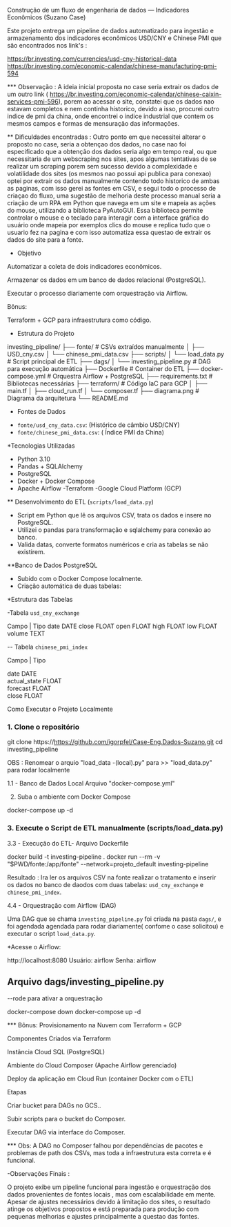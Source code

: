 Construção de um fluxo de engenharia de dados — Indicadores Econômicos (Suzano Case)

Este projeto entrega um pipeline de dados automatizado para ingestão e armazenamento dos indicadores econômicos USD/CNY e Chinese PMI que são encontrados nos link's : 

https://br.investing.com/currencies/usd-cny-historical-data
https://br.investing.com/economic-calendar/chinese-manufacturing-pmi-594

*** Observação : A ideia inicial proposta no case seria extrair os dados de um outro link ( https://br.investing.com/economic-calendar/chinese-caixin-services-pmi-596), porem ao acessar o site, constatei que os dados nao estavam completos e nem continha historico, devido a isso, procurei outro indice de pmi da china, onde encontrei o indice industrial que contem os mesmos campos e formas de mensuração das informações. 

** Dificuldades encontradas : Outro ponto em que necessitei alterar o proposto no case, seria a obtençao dos dados, no case nao foi especificado que a obtenção dos dados seria algo em tempo real, ou que necessitaria de um webscraping nos sites, apos algumas tentativas de se realizar um scraping porem sem sucesso devido a complexidade e volatilidade dos sites (os mesmos nao possui api publica para conexao) optei por extrair os dados manualmente contendo todo historico de ambas as paginas, com isso gerei as fontes em CSV, e segui todo o processo de criaçao do fluxo, uma sugestão de melhoria deste processo manual seria a criação de um RPA em Python que navega em um site e mapeia as ações do mouse, utilizando a biblioteca PyAutoGUI. Essa biblioteca permite controlar o mouse e o teclado para interagir com a interface gráfica do usuário onde mapeia por exemplos clics do mouse e replica tudo que o usuario fez na pagina e com isso automatiza essa questao de extrair os dados do site para a fonte. 


* Objetivo

Automatizar a coleta de dois indicadores econômicos.

Armazenar os dados em um banco de dados relacional (PostgreSQL).

Executar o processo diariamente com orquestração via Airflow.

Bônus:

Terraform + GCP para infraestrutura como código.



* Estrutura do Projeto


investing_pipeline/
├── fonte/                    # CSVs extraídos manualmente
│   ├── USD_cny.csv
│   └── chinese_pmi_data.csv
├── scripts/
│   └── load_data.py          # Script principal de ETL
├── dags/
│   └── investing_pipeline.py # DAG para execução automática
├── Dockerfile                # Container do ETL
├── docker-compose.yml        # Orquestra Airflow + PostgreSQL
├── requirements.txt          # Bibliotecas necessárias
├── terraform/                # Código IaC para GCP
│   ├── main.tf
│   ├── cloud_run.tf
│   └── composer.tf
├── diagrama.png              # Diagrama da arquitetura
└── README.md

* Fontes de Dados

- `fonte/usd_cny_data.csv`:  (Histórico de câmbio USD/CNY)
- `fonte/chinese_pmi_data.csv`: ( Índice PMI da China)


*Tecnologias Utilizadas

- Python 3.10
- Pandas + SQLAlchemy
- PostgreSQL
- Docker + Docker Compose
- Apache Airflow
-Terraform
-Google Cloud Platform (GCP)


** Desenvolvimento do ETL (`scripts/load_data.py`)

- Script em Python que lê os arquivos CSV, trata os dados e insere no PostgreSQL.
- Utilizei o  pandas para transformação e sqlalchemy para conexão ao banco.
- Valida datas, converte formatos numéricos e cria as tabelas se não existirem.


**Banco de Dados PostgreSQL

- Subido com o Docker Compose localmente.
- Criação automática de duas tabelas:

*Estrutura das Tabelas

-Tabela `usd_cny_exchange`

Campo    |	  Tipo
date         DATE
close	       FLOAT
open	        FLOAT
high	        FLOAT
low	         FLOAT
volume	      TEXT

-- Tabela `chinese_pmi_index`

 Campo   | Tipo   

 date              DATE   
 actual_state      FLOAT  
 forecast          FLOAT  
 close             FLOAT  




Como Executar o Projeto Localmente

### 1. Clone o repositório


git clone https://https://github.com/igorpfel/Case-Eng.Dados-Suzano.git
cd investing_pipeline

OBS : Renomear o arquio "load_data -(local).py" para >>  "load_data.py" para rodar localmente

1.1 - Banco de Dados Local 
Arquivo "docker-compose.yml"


2. Suba o ambiente com Docker Compose


docker-compose up -d


### 3. Execute o Script de ETL manualmente (scripts/load_data.py)


3.3 - Execução do ETL-  Arquivo Dockerfile

docker build -t investing-pipeline .
docker run --rm -v "$PWD/fonte:/app/fonte" --network=projeto_default investing-pipeline


Resultado  : Ira ler os arquivos CSV na fonte realizar o tratamento e inserir os dados no banco de daodos com duas tabelas: `usd_cny_exchange` e `chinese_pmi_index`.


4.4 - Orquestração com Airflow (DAG)

Uma DAG que se chama `investing_pipeline.py` foi criada na pasta `dags/`, e foi agendada agendada para rodar diariamente( confome o case solicitou) e executar o script `load_data.py`.


*Acesse o Airflow:

http://localhost:8080
Usuário: airflow
Senha: airflow


## Arquivo dags/investing_pipeline.py

--rode para ativar a orquestração

docker-compose down
docker-compose up -d 



*** Bônus: Provisionamento na Nuvem com Terraform + GCP

Componentes Criados via Terraform

Instância Cloud SQL (PostgreSQL)

Ambiente do Cloud Composer (Apache Airflow gerenciado)

Deploy da aplicação em Cloud Run (container Docker com o ETL)

Etapas

Criar bucket para DAGs no GCS..

Subir scripts para o bucket do Composer.

Executar DAG via interface do Composer.

*** Obs: A DAG no Composer falhou por dependências de pacotes e problemas de path dos CSVs, mas toda a infraestrutura esta correta e é funcional.



-Observações Finais : 

O projeto exibe um pipeline funcional para ingestão e orquestração dos dados provenientes de fontes locais , mas com escalabilidade em mente. Apesar de ajustes necessários devido à limitação dos sites, o resultado atinge os objetivos propostos e está preparada para produção com pequenas melhorias e ajustes principalmente a questao das fontes. 

